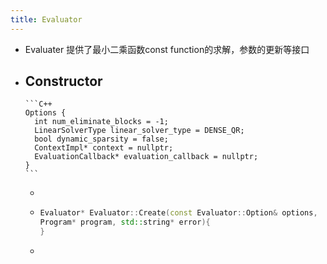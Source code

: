 ```yaml
---
title: Evaluator
---
```


- Evaluater 提供了最小二乘函数const function的求解，参数的更新等接口
- Constructor
    -
      ```C++
      Options {
      	int num_eliminate_blocks = -1;
        LinearSolverType linear_solver_type = DENSE_QR;
        bool dynamic_sparsity = false;
        ContextImpl* context = nullptr;
        EvaluationCallback* evaluation_callback = nullptr;
      }
      ```
    -
    -
      ```C++
      Evaluator* Evaluator::Create(const Evaluator::Option& options,
      Program* program, std::string* error){
      }
      ```
    -